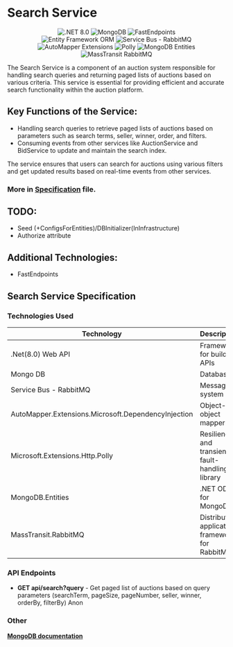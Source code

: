 # Search Service
<p align="center">
  <img src="https://img.shields.io/badge/.NET-8.0-blue?style=flat&logo=.net&logoColor=black" alt=".NET 8.0">
  <img src="https://img.shields.io/badge/MongoDB-DB-greea?style=flat&logo=mongodb&logoColor=green" alt="MongoDB">
  <img src="https://img.shields.io/badge/FastEndpoints-API-red?style=flat&logo=nuget&logoColor=white" alt="FastEndpoints">
  <br>
  <img src="https://img.shields.io/badge/Entity_Framework-ORM-blue" alt="Entity Framework ORM">
  <img src="https://img.shields.io/badge/Service_Bus-RabbitMQ-orange?style=flat&logo=rabbitmq&logoColor=orange" alt="Service Bus - RabbitMQ">
  <img src="https://img.shields.io/badge/AutoMapper-Extensions-yellow" alt="AutoMapper Extensions">
  <img src="https://img.shields.io/badge/Polly-Resilience-blue" alt="Polly">
  <img src="https://img.shields.io/badge/MongoDB-Entities-green" alt="MongoDB Entities">
  <img src="https://img.shields.io/badge/MassTransit-RabbitMQ-black" alt="MassTransit RabbitMQ">
</p>

The Search Service is a component of an auction system responsible for handling search queries and returning paged lists of auctions based on various criteria. This service is essential for providing efficient and accurate search functionality within the auction platform.

## Key Functions of the Service:
- Handling search queries to retrieve paged lists of auctions based on parameters such as search terms, seller, winner, order, and filters.
- Consuming events from other services like AuctionService and BidService to update and maintain the search index.

The service ensures that users can search for auctions using various filters and get updated results based on real-time events from other services.

### **More in [Specification](./searchSvcSpec.pdf) file.**

## TODO:
- Seed (+ConfigsForEntities)/DBInitializer(InInfrastructure)
- Authorize attribute

## Additional Technologies:
- FastEndpoints

## Search Service Specification

### Technologies Used
| Technology                              | Description                                  |
| --------------------------------------- | -------------------------------------------- |
| .Net(8.0) Web API                       | Framework for building APIs                  |
| Mongo DB                                | Database                                     |
| Service Bus - RabbitMQ                  | Messaging system                             |
| AutoMapper.Extensions.Microsoft.DependencyInjection | Object-object mapper                      |
| Microsoft.Extensions.Http.Polly         | Resilience and transient-fault-handling library |
| MongoDB.Entities                        | .NET ODM for MongoDB                         |
| MassTransit.RabbitMQ                    | Distributed application framework for RabbitMQ |

### API Endpoints
- **GET api/search?query** - Get paged list of auctions based on query parameters (searchTerm, pageSize, pageNumber, seller, winner, orderBy, filterBy) Anon

### Other
**[MongoDB documentation](https://mongodb-entities.com/wiki/Get-Started.html)**
